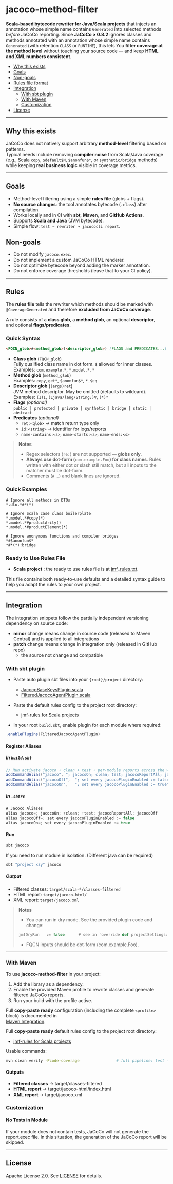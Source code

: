 
# jacoco-method-filter

**Scala-based bytecode rewriter for Java/Scala projects** that injects an annotation whose simple name contains
`Generated` into selected methods *before* JaCoCo reporting. Since **JaCoCo ≥ 0.8.2** ignores classes and methods
annotated with an annotation whose simple name contains `Generated` (with retention `CLASS` or `RUNTIME`), this lets
You **filter coverage at the method level** without touching your source code — and keep **HTML and XML numbers
consistent**.

- [Why this exists](#why-this-exists)
- [Goals](#goals)
- [Non-goals](#non-goals)
- [Rules file format](#rules-file-format)
- [Integration](#integration)
  - [With sbt plugin](#with-sbt-plugin)
  - [With Maven](#with-maven)
  - [Customization](#customization)
- [License](#license)

---

## Why this exists

JaCoCo does not natively support arbitrary **method-level** filtering based on patterns.  
Typical needs include removing **compiler noise** from Scala/Java coverage (e.g., Scala `copy`, `$default$N`,
`$anonfun$*`, or `synthetic/bridge` methods) while keeping **real business logic** visible in coverage metrics.

---

## Goals

- Method-level filtering using a simple **rules file** (globs + flags).
- **No source changes**: the tool annotates bytecode (`.class`) after compilation.
- Works locally and in CI with **sbt**, **Maven**, and **GitHub Actions**.
- Supports **Scala and Java** (JVM bytecode).
- Simple flow: `test → rewriter → jacococli report`.

## Non-goals

- Do not modify `jacoco.exec`.
- Do not implement a custom JaCoCo HTML renderer.
- Do not optimize bytecode beyond adding the marker annotation.
- Do not enforce coverage thresholds (leave that to your CI policy).

---

## Rules

The **rules file** tells the rewriter which methods should be marked with  
`@CoverageGenerated` and therefore **excluded from JaCoCo coverage**.

A rule consists of a **class glob**, a **method glob**, an optional **descriptor**,  
and optional **flags/predicates**.

### Quick Syntax

```markdown
<FQCN_glob>#<method_glob>(<descriptor_glob>) [FLAGS and PREDICATES...]
```

- **Class glob** (`FQCN_glob`)  
  Fully qualified class name in dot form. `$` allowed for inner classes.  
  Examples: `com.example.*`, `*.model.*`, `*`
- **Method glob** (`method_glob`)  
  Examples: `copy`, `get*`, `$anonfun$*`, `*_$eq`
- **Descriptor glob** (`(args)ret`)  
  JVM method descriptor. May be omitted (defaults to wildcard).  
  Examples: `(I)I`, `(Ljava/lang/String;)V`, `(*)*`
- **Flags** _(optional)_  
  `public | protected | private | synthetic | bridge | static | abstract`
- **Predicates** _(optional)_
  - `ret:<glob>` → match return type only
  - `id:<string>` → identifier for logs/reports
  - `name-contains:<s>`, `name-starts:<s>`, `name-ends:<s>`

> **Notes**
>
>- Regex selectors (`re:`) are not supported — **globs only**.
>- **Always use dot-form (**`com.example.Foo`**) for class names**. Rules written with either dot or slash still
>match, but all inputs to the matcher must be dot-form.
>- Comments (`# …`) and blank lines are ignored.

### Quick Examples

```text
# Ignore all methods in DTOs
*.dto.*#*(*)

# Ignore Scala case class boilerplate
*.model.*#copy(*)
*.model.*#productArity()
*.model.*#productElement(*)

# Ignore anonymous functions and compiler bridges
*#$anonfun$*
*#*(*):bridge
```

### Ready to Use Rules File

- **Scala project** : the ready to use rules file is at
[jmf_rules.txt](./integration/jmf-rules_for_scala_project.txt).

This file contains both ready-to-use defaults and a detailed syntax guide
to help you adapt the rules to your own project.

---

## Integration

The integration snippets follow the partially independent versioning dependency on source code:

- **minor** change means change in source code (released to Maven Central) and is applied to all integrations
- **patch** change means change in integration only (released in GItHub repo)
  - the source not change and compatible

### With sbt plugin

- Paste auto plugin sbt files into your `{root}/project` directory:
  - [JacocoBaseKeysPlugin.scala](./integration/sbt/JacocoBaseKeysPlugin.scala)
  - [FilteredJacocoAgentPlugin.scala](./integration/sbt/FilteredJacocoAgentPlugin.scala)

- Paste the default rules config to the project root directory:
  - [jmf-rules for Scala projects](./integration/jmf-rules_for_scala_project.txt)

- In your root `build.sbt`, enable plugin for each module where required:

```scala
.enablePlugins(FilteredJacocoAgentPlugin)
```

#### Register Aliases

##### In `build.sbt`

```scala
// Run activate jacoco + clean + test + per-module reports across the whole build + deactivate jacoco
addCommandAlias("jacoco", "; jacocoOn; clean; test; jacocoReportAll; jacocoOff")
addCommandAlias("jacocoOff",  "; set every jacocoPluginEnabled := false")
addCommandAlias("jacocoOn",   "; set every jacocoPluginEnabled := true")
```

##### In `.sbtrc`

```scala
# Jacoco Aliases
alias jacoco=; jacocoOn; +clean; +test; jacocoReportAll; jacocoOff
alias jacocoOff=; set every jacocoPluginEnabled := false
alias jacocoOn=; set every jacocoPluginEnabled := true
```

#### Run

```bash
sbt jacoco
```

If you need to run module in isolation. (Different java can be required)

```bash
sbt "project xzy" jacoco
```

##### Output

- Filtered classes: `target/scala-*/classes-filtered`
- HTML report: `target/jacoco-html/`
- XML report: `target/jacoco.xml`

> **Notes**
>
>- You can run in dry mode. See the provided plugin code and change:
>
>```scala
>jmfDryRun   := false      # see in `override def projectSettings: Seq[Setting[_]]`
>```
>
>- FQCN inputs should be dot-form (com.example.Foo).

---

### With Maven

To use **jacoco-method-filter** in your project:

1. Add the library as a dependency.
2. Enable the provided Maven profile to rewrite classes and generate filtered JaCoCo reports.
3. Run your build with the profile active.

Full **copy-paste ready** configuration (including the complete `<profile>` block) is documented in  
[Maven Integration](./integration/mvn/profile_integration.md).

Full **copy-paste ready** default rules config to the project root directory:
  - [jmf-rules for Scala projects](./integration/jmf-rules_for_scala_project.txt)

Usable commands:

```bash
mvn clean verify -Pcode-coverage                # full pipeline: test → rewrite → report
```

#### Outputs

- **Filtered classes** → target/classes-filtered
- **HTML report** → target/jacoco-html/index.html
- **XML report** → target/jacoco.xml

### Customization

#### No Tests in Module

If your module does not contain tests, JaCoCo will not generate the report.exec file.
In this situation, the generation of the JaCoCo report will be skipped.

---

## License

Apache License 2.0. See [LICENSE](LICENSE) for details.
